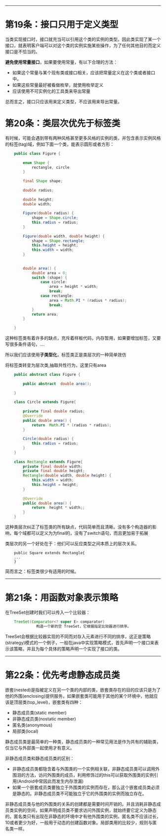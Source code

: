 
---
# 第19条：接口只用于定义类型

当类实现接口时，接口就充当可以引用这个类的实例的类型。因此类实现了某一个接口，就表明客户端可以对这个类的实例实施某些操作，为了任何其他目的而定义接口是不恰当的。

**避免使用常量接口**，如果要使用常量，有以下合理的方法：

- 如果这个常量与某个现有类或接口相关，应该把常量定义在这个类或者接口中。
- 如果这些常量最好被看做枚举，就使用枚举定义
- 应该使用不可实例化的工具类来导出常量


总而言之，接口只应该用来定义类型，不应该用来导出常量。

# 第20条：类层次优先于标签类

有时候，可能会遇到带有两种风格甚至更多风格的实例的类，并包含表示实例风格的标签(tag)域，例如下面一个类，能表示圆形或者方形：

```java
    public class Figure {
    
        enum Shape {
            rectangle, circle
        }
    
        final Shape shape;
    
        double radius;
    
        double height;
        double width;
    
        Figure(double radius) {
            shape = Shape.circle;
            this.radius = radius;
        }
    
        Figure(double width, double height) {
            shape = Shape.rectangle;
            this.height = height;
            this.width = width;
        }
    
    
        double area() {
            double area = 0;
            switch (shape) {
                case circle:
                    area = height * width;
                    break;
                case rectangle:
                    area = Math.PI * (radius * radius);
                    break;
            }
            return area;
        }
    
    }
```

这种标签类有着许多的缺点，充斥着样板代码，内存暂用，如果要增加标签，又要写很多条件语句，....

所以我们应该使用**子类型化**，标签类正是类层次的一种简单效仿

将标签类转变为层次类,抽取共性行为，这里只有area

```java
    public abstract class Figure {
    
        public abstract  double area();
    
    }
    
    class Circle extends Figure{
    
        private final double radius;
        @Override
        public double area() {
            return  Math.PI * (radius * radius);
        }
    
        Circle(double radius) {
            this.radius = radius;
        }
    }
    
    class Rectangle extends Figure{
        private final double width;
        private final double height;
        Rectangle(double width, double height) {
            this.width = width;
            this.height = height;
        }
    
        @Override
        public double area() {
            return  height * width;;
        }
    }
```


这种类层次纠正了标签类的所有缺点，代码简单而且清晰。没有多个构造器的影响，每个域都可以定义为为final的，没有了switch语句，而且更加易于拓展

类层次的另一个好处在于：他们可以反应类型之间本质上的层次关系。

```
    public Square extends Rectangle{
    ...
    }
```

简而言之：标签类很少有适用的时候。


---
# 第21条：用函数对象表示策略

在TreeSet创建时我们可以传入一个比较器：

```java
    TreeSet(Comparator<? super E> comparator)
              构造一个新的空 TreeSet，它根据指定比较器进行排序。
```

TreeSet会根据比较器实现的不同而对存入元素进行不同的排序，这正是策略(strategy)模式的一个例子，一般在java中实现策略模式，首先声明一个接口来表示该策略，并且为每个具体的策略声明一个实现了接口的类。


---
# 第22条：优先考虑静态成员类

嵌套(nested)是指被定义在另一个类的内部的类，嵌套类存在的目的应该只是为了他的外围(enclosing)提供服务，如果嵌套类可能用于其他的某个环境中，他就应该是顶层类(top_level)，嵌套类有四种：

- 静态成员类(static member)
- 非静态成员类(nostatic member)
- 匿名类(anonymous)
- 局部类(local)

静态成员类是最简单的一种类，静态成员类的一种常见用法是作为共有的辅助类，仅当它与外部类一起使用才有意义。

非静态成员类和静态成员类的区别：

- 非静态成员类都隐含着与外围类的一个实例相关联，非静态成员类可以调用外围泪的方法，访问外围类的成员，利用修饰过的this可以获取外围类的实例引用(Android中常因此而发生内存泄漏)
- 如果一个嵌套成员类要独立于外围类的实例而存在，那么这个嵌套成员类必须是静态的。非静态成员类不可能独立于它的外围类的实例而独立存在。

非静态成员类与他的外围类的关系的创建都是需要时间开销的。并且消耗非静态成员类实例的空间，如果声明成员类不要求访问外围实例，就始终要它定义为静态的。匿名类只有出现在非静态的环境中才有他外围类的实例，匿名类不应该过长，10或者更少为好，一般用于动态的创建函数对象。局部类用的比较少，规则与匿名类一样。
